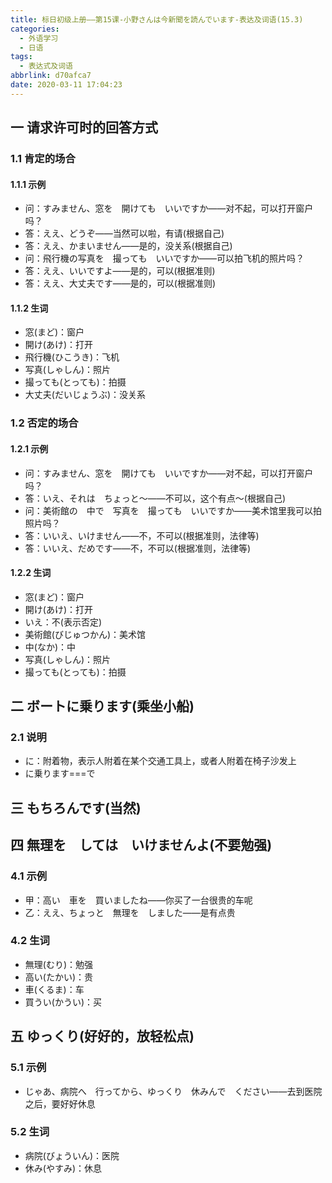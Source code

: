 ```yaml
---
title: 标日初级上册——第15课-小野さんは今新聞を読んでいます-表达及词语(15.3)
categories:
  - 外语学习
  - 日语
tags:
  - 表达式及词语
abbrlink: d70afca7
date: 2020-03-11 17:04:23
---
```

## 一 请求许可时的回答方式

### 1.1 肯定的场合

#### 1.1.1 示例

* 问：すみません、窓を　開けても　いいですか——对不起，可以打开窗户吗？
* 答：ええ、どうぞ——当然可以啦，有请(根据自己)
* 答：ええ、かまいません——是的，没关系(根据自己)
* 问：飛行機の写真を　撮っても　いいですか——可以拍飞机的照片吗？
* 答：ええ、いいですよ——是的，可以(根据准则)
* 答：ええ、大丈夫です——是的，可以(根据准则)

<!--more-->

#### 1.1.2 生词

* 窓(まど)：窗户
* 開け(あけ)：打开
* 飛行機(ひこうき)：飞机
* 写真(しゃしん)：照片
* 撮っても(とっても)：拍摄
* 大丈夫(だいじょうぶ)：没关系

### 1.2 否定的场合

#### 1.2.1 示例

* 问：すみません、窓を　開けても　いいですか——对不起，可以打开窗户吗？
* 答：いえ、それは　ちょっと〜——不可以，这个有点～(根据自己)
* 问：美術館の　中で　写真を　撮っても　いいですか——美术馆里我可以拍照片吗？
* 答：いいえ、いけません——不，不可以(根据准则，法律等)
* 答：いいえ、だめです——不，不可以(根据准则，法律等)

#### 1.2.2 生词

* 窓(まど)：窗户
* 開け(あけ)：打开
* いえ：不(表示否定)
* 美術館(びじゅつかん)：美术馆
* 中(なか)：中
* 写真(しゃしん)：照片
* 撮っても(とっても)：拍摄

## 二 ボートに乗ります(乘坐小船)

### 2.1 说明

* に：附着物，表示人附着在某个交通工具上，或者人附着在椅子沙发上
* に乗ります===で

## 三 もちろんです(当然)

## 四 無理を　しては　いけませんよ(不要勉强)

### 4.1 示例

* 甲：高い　車を　買いましたね——你买了一台很贵的车呢
* 乙：ええ、ちょっと　無理を　しました——是有点贵

### 4.2 生词

* 無理(むり)：勉强
* 高い(たかい)：贵
* 車(くるま)：车
* 買うい(かうい)：买

## 五 ゆっくり(好好的，放轻松点)

### 5.1 示例

* じゃあ、病院へ　行ってから、ゆっくり　休みんで　ください——去到医院之后，要好好休息

### 5.2 生词

* 病院(びょういん)：医院
* 休み(やすみ)：休息